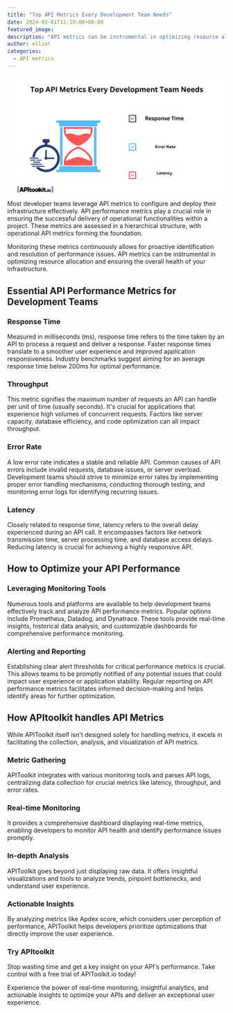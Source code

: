 ```yaml
---
title: "Top API Metrics Every Development Team Needs"
date: 2024-03-01T11:10:00+00:00
featured_image: 
description: "API metrics can be instrumental in optimizing resource allocation and ensuring the overall health of your infrastructure."
author: elliot
categories:
  - API metrics
--- 
```

![alt](./api%20metrics%20for%20developers.png)
Most developer teams leverage API metrics to configure and deploy their infrastructure effectively. API performance metrics play a crucial role in ensuring the successful delivery of operational functionalities within a project. These metrics are assessed in a hierarchical structure, with operational API metrics forming the foundation.

Monitoring these metrics continuously allows for proactive identification and resolution of performance issues. API metrics can be instrumental in optimizing resource allocation and ensuring the overall health of your infrastructure.

## Essential API Performance Metrics for Development Teams

### Response Time

Measured in milliseconds (ms), response time refers to the time taken by an API to process a request and deliver a response. Faster response times translate to a smoother user experience and improved application responsiveness. Industry benchmarks suggest aiming for an average response time below 200ms for optimal performance.

### Throughput

This metric signifies the maximum number of requests an API can handle per unit of time (usually seconds). It's crucial for applications that experience high volumes of concurrent requests. Factors like server capacity, database efficiency, and code optimization can all impact throughput.

### Error Rate

A low error rate indicates a stable and reliable API. Common causes of API errors include invalid requests, database issues, or server overload. Development teams should strive to minimize error rates by implementing proper error handling mechanisms, conducting thorough testing, and monitoring error logs for identifying recurring issues.

### Latency

Closely related to response time, latency refers to the overall delay experienced during an API call. It encompasses factors like network transmission time, server processing time, and database access delays. Reducing latency is crucial for achieving a highly responsive API.

## How to Optimize your API Performance

### Leveraging Monitoring Tools

Numerous tools and platforms are available to help development teams effectively track and analyze API performance metrics. Popular options include Prometheus, Datadog, and Dynatrace. These tools provide real-time insights, historical data analysis, and customizable dashboards for comprehensive performance monitoring.

### Alerting and Reporting

Establishing clear alert thresholds for critical performance metrics is crucial. This allows teams to be promptly notified of any potential issues that could impact user experience or application stability. Regular reporting on API performance metrics facilitates informed decision-making and helps identify areas for further optimization.

## How APItoolkit handles API Metrics
While APIToolkit itself isn't designed solely for handling metrics, it excels in facilitating the collection, analysis, and visualization of API metrics. 

### Metric Gathering

APIToolkit integrates with various monitoring tools and parses API logs, centralizing data collection for crucial metrics like latency, throughput, and error rates.

### Real-time Monitoring

It provides a comprehensive dashboard displaying real-time metrics, enabling developers to monitor API health and identify performance issues promptly.

### In-depth Analysis
APIToolkit goes beyond just displaying raw data. It offers insightful visualizations and tools to analyze trends, pinpoint bottlenecks, and understand user experience.

### Actionable Insights
By analyzing metrics like Apdex score, which considers user perception of performance, APIToolkit helps developers prioritize optimizations that directly improve the user experience.

### Try APItoolkit 

Stop wasting time and get a key insight on your API's performance. Take control with a free trial of APIToolkit.io today!

Experience the power of real-time monitoring, insightful analytics, and actionable insights to optimize your APIs and deliver an exceptional user experience.







